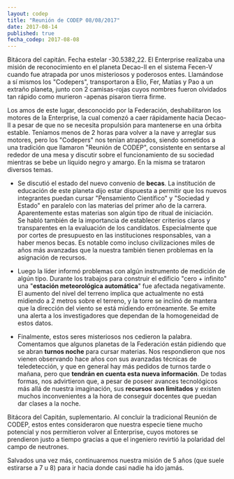 ```yaml
---
layout: codep
title: "Reunión de CODEP 08/08/2017"
date: 2017-08-14
published: true
fecha_codep: 2017-08-08
---
```

 
Bitácora del capitán. Fecha estelar -30.5382,22. El Enterprise realizaba una misión de reconocimiento en el planeta Decao-II en el sistema Fecen-V cuando fue atrapada por unos misteriosos y poderosos entes. Llamándose a sí mismos los "Codepers", transportaron a Elio, Fer, Matías y Pao a un extraño planeta,  junto con 2 camisas-rojas cuyos nombres fueron olvidados tan rápido como murieron -apenas pisaron tierra firme.

Los amos de este lugar, desconocido por la Federación, deshabilitaron los motores de la Enterprise, la cual comenzó a caer rápidamente hacia Decao-II a pesar de que no se necesita propulsión para mantenerse en una órbita estable. Teníamos menos de 2 horas para volver a la nave y arreglar sus motores, pero los "Codepers" nos tenían atrapados, siendo sometidos a una tradición que llamaron "Reunión de CODEP", consistente en sentarse al rededor de una mesa y discutir sobre el funcionamiento de su sociedad mientras se bebe un líquido negro y amargo. En la misma se trataron diversos temas.

* Se discutió el estado del nuevo convenio de **becas**. La institución de educación de este planeta dijo estar dispuesta a permitir que los nuevos integrantes puedan cursar "Pensamiento Científico" y "Sociedad y Estado" en paralelo con las materias del primer año de la carrera. Aparentemente estas materias son algún tipo de ritual de iniciación.    
Se habló también de la importancia de establecer criterios claros y transparentes en la evaluación de los candidatos. Especialmente que por cortes de presupuesto en las instituciones responsables, van a haber menos becas. Es notable como incluso civilizaciones miles de años más avanzadas que la nuestra también tienen problemas en la asignación de recursos. 

* Luego la líder informó problemas con algún instrumento de medición de algún tipo. Durante los trabajos para construir el edificio "cero + infinito" una "**estación meteorológica automática**" fue afectada negativamente. El aumento del nivel del terreno implica que actualmente no está midiendo a 2 metros sobre el terreno, y la torre se inclinó de mantera que la dirección del viento se está midiendo erróneamente. Se emite una alerta a los investigadores que dependan de la homogeneidad de estos datos. 

* Finalmente, estos seres misteriosos nos cedieron la palabra. Comentamos que algunos planetas de la Federación están pidiendo que se abran **turnos noche** para cursar materias. Nos respondieron que nos vienen observando hace años con sus avanzadas técnicas de teledetección, y que en general hay más pedidos de turnos tarde o mañana, pero que **tendrán en cuenta esta nueva información**. De todas formas, nos advirtieron que, a pesar de poseer avances tecnológicos más allá de nuestra imaginación, sus **recursos son limitados** y existen muchos inconvenientes a la hora de conseguir docentes que puedan dar clases a la noche. 

Bitácora del Capitán, suplementario. Al concluir la tradicional Reunión de CODEP, estos entes consideraron que nuestra especie tiene mucho potencial y nos permitieron volver al Enterprise, cuyos motores se prendieron justo a tiempo gracias a que el ingeniero revirtió la polaridad del campo de neutrones. 

Salvados una vez más, continuaremos nuestra misión de 5 años (que suele estirarse a 7 u 8) para ir hacia donde casi nadie ha ido jamás. 